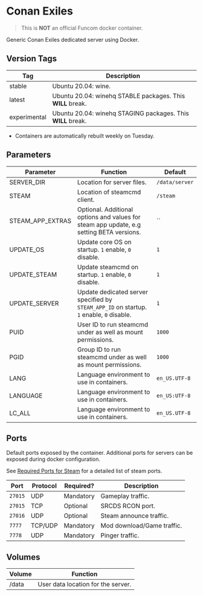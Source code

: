 # Conan Exiles

> This is **NOT** an official Funcom docker container.

Generic Conan Exiles dedicated server using Docker.

## Version Tags

| Tag          | Description                                                 |
|--------------|-------------------------------------------------------------|
| stable       | Ubuntu 20.04: wine.                                         |
| latest       | Ubuntu 20.04: winehq STABLE packages. This **WILL** break.  |
| experimental | Ubuntu 20.04: winehq STAGING packages. This **WILL** break. |
* Containers are automatically rebuilt weekly on Tuesday.

## Parameters

| Parameter        | Function                                                                                 | Default        |
|------------------|------------------------------------------------------------------------------------------|----------------|
| SERVER_DIR       | Location for server files.                                                               | `/data/server` |
| STEAM            | Location of steamcmd client.                                                             | `/steam`       |
| STEAM_APP_EXTRAS | Optional. Additional options and values for steam app update, e.g setting BETA versions. | ``             |
| UPDATE_OS        | Update core OS on startup. `1` enable, `0` disable.                                      | `1`            |
| UPDATE_STEAM     | Update steamcmd on startup. `1` enable, `0` disable.                                     | `1`            |
| UPDATE_SERVER    | Update dedicated server specified by `STEAM_APP_ID` on startup. `1` enable, `0` disable. | `1`            |
| PUID             | User ID to run steamcmd under as well as mount permissions.                              | `1000`         |
| PGID             | Group ID to run steamcmd under as well as mount permissions.                             | `1000`         |
| LANG             | Language environment to use in containers.                                               | `en_US.UTF-8`  |
| LANGUAGE         | Language environment to use in containers.                                               | `en_US:UTF-8`  |
| LC_ALL           | Language environment to use in containers.                                               | `en_US.UTF-8`  |

## Ports
Default ports exposed by the container. Additional ports for servers can be
exposed during docker configuration.

See [Required Ports for Steam](https://support.steampowered.com/kb_article.php?ref=8571-GLVN-8711)
for a detailed list of steam ports.

| Port  | Protocol | Required? | Description                  |
|-------|----------|-----------|------------------------------|
|`27015`| UDP      | Mandatory | Gameplay traffic.            |
|`27015`| TCP      | Optional  | SRCDS RCON port.             |
|`27016`| UDP      | Optional  | Steam announce traffic.      |
|`7777` | TCP/UDP  | Mandatory | Mod download/Game traffic.   |
|`7778` | UDP      | Mandatory | Pinger traffic.              |

## Volumes

| Volume  | Function                           |
|---------|------------------------------------|
| /data   | User data location for the server. |
